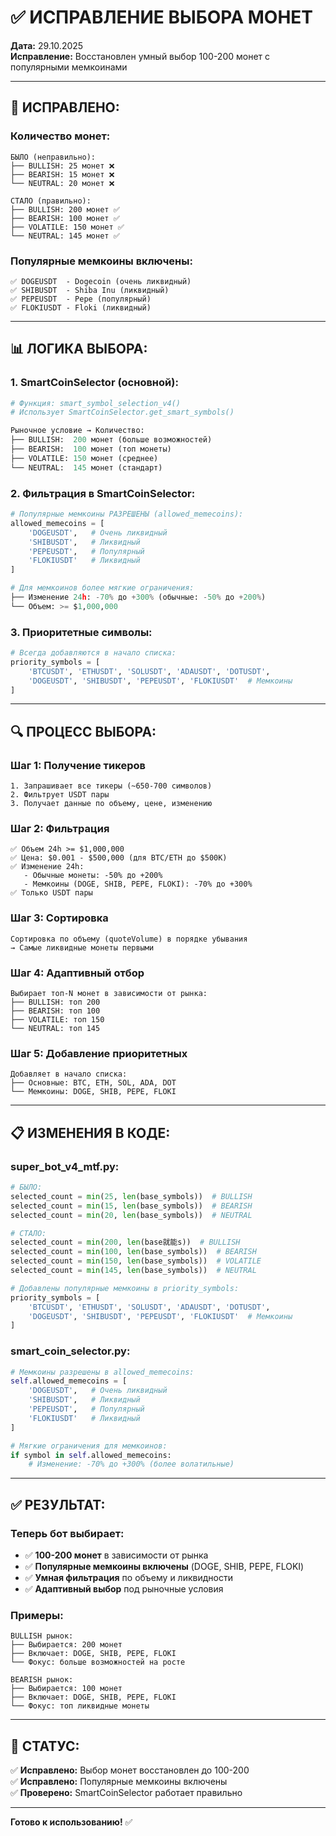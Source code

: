 # ✅ ИСПРАВЛЕНИЕ ВЫБОРА МОНЕТ

**Дата:** 29.10.2025  
**Исправление:** Восстановлен умный выбор 100-200 монет с популярными мемкоинами

---

## 🎯 **ИСПРАВЛЕНО:**

### **Количество монет:**
```
БЫЛО (неправильно):
├── BULLISH: 25 монет ❌
├── BEARISH: 15 монет ❌
└── NEUTRAL: 20 монет ❌

СТАЛО (правильно):
├── BULLISH: 200 монет ✅
├── BEARISH: 100 монет ✅
├── VOLATILE: 150 монет ✅
└── NEUTRAL: 145 монет ✅
```

### **Популярные мемкоины включены:**
```
✅ DOGEUSDT  - Dogecoin (очень ликвидный)
✅ SHIBUSDT  - Shiba Inu (ликвидный)
✅ PEPEUSDT  - Pepe (популярный)
✅ FLOKIUSDT - Floki (ликвидный)
```

---

## 📊 **ЛОГИКА ВЫБОРА:**

### **1. SmartCoinSelector (основной):**
```python
# Функция: smart_symbol_selection_v4()
# Использует SmartCoinSelector.get_smart_symbols()

Рыночное условие → Количество:
├── BULLISH:  200 монет (больше возможностей)
├── BEARISH:  100 монет (топ монеты)
├── VOLATILE: 150 монет (среднее)
└── NEUTRAL:  145 монет (стандарт)
```

### **2. Фильтрация в SmartCoinSelector:**
```python
# Популярные мемкоины РАЗРЕШЕНЫ (allowed_memecoins):
allowed_memecoins = [
    'DOGEUSDT',   # Очень ликвидный
    'SHIBUSDT',   # Ликвидный
    'PEPEUSDT',   # Популярный
    'FLOKIUSDT'   # Ликвидный
]

# Для мемкоинов более мягкие ограничения:
├── Изменение 24h: -70% до +300% (обычные: -50% до +200%)
└── Объем: >= $1,000,000
```

### **3. Приоритетные символы:**
```python
# Всегда добавляются в начало списка:
priority_symbols = [
    'BTCUSDT', 'ETHUSDT', 'SOLUSDT', 'ADAUSDT', 'DOTUSDT',
    'DOGEUSDT', 'SHIBUSDT', 'PEPEUSDT', 'FLOKIUSDT'  # Мемкоины
]
```

---

## 🔍 **ПРОЦЕСС ВЫБОРА:**

### **Шаг 1: Получение тикеров**
```
1. Запрашивает все тикеры (~650-700 символов)
2. Фильтрует USDT пары
3. Получает данные по объему, цене, изменению
```

### **Шаг 2: Фильтрация**
```
✅ Объем 24h >= $1,000,000
✅ Цена: $0.001 - $500,000 (для BTC/ETH до $500K)
✅ Изменение 24h:
   - Обычные монеты: -50% до +200%
   - Мемкоины (DOGE, SHIB, PEPE, FLOKI): -70% до +300%
✅ Только USDT пары
```

### **Шаг 3: Сортировка**
```
Сортировка по объему (quoteVolume) в порядке убывания
→ Самые ликвидные монеты первыми
```

### **Шаг 4: Адаптивный отбор**
```
Выбирает топ-N монет в зависимости от рынка:
├── BULLISH: топ 200
├── BEARISH: топ 100
├── VOLATILE: топ 150
└── NEUTRAL: топ 145
```

### **Шаг 5: Добавление приоритетных**
```
Добавляет в начало списка:
├── Основные: BTC, ETH, SOL, ADA, DOT
└── Мемкоины: DOGE, SHIB, PEPE, FLOKI
```

---

## 📋 **ИЗМЕНЕНИЯ В КОДЕ:**

### **super_bot_v4_mtf.py:**
```python
# БЫЛО:
selected_count = min(25, len(base_symbols))  # BULLISH
selected_count = min(15, len(base_symbols))  # BEARISH
selected_count = min(20, len(base_symbols))  # NEUTRAL

# СТАЛО:
selected_count = min(200, len(base就能s))  # BULLISH
selected_count = min(100, len(base_symbols))  # BEARISH
selected_count = min(150, len(base_symbols))  # VOLATILE
selected_count = min(145, len(base_symbols))  # NEUTRAL

# Добавлены популярные мемкоины в priority_symbols:
priority_symbols = [
    'BTCUSDT', 'ETHUSDT', 'SOLUSDT', 'ADAUSDT', 'DOTUSDT',
    'DOGEUSDT', 'SHIBUSDT', 'PEPEUSDT', 'FLOKIUSDT'  # Мемкоины
]
```

### **smart_coin_selector.py:**
```python
# Мемкоины разрешены в allowed_memecoins:
self.allowed_memecoins = [
    'DOGEUSDT',   # Очень ликвидный
    'SHIBUSDT',   # Ликвидный
    'PEPEUSDT',   # Популярный
    'FLOKIUSDT'   # Ликвидный
]

# Мягкие ограничения для мемкоинов:
if symbol in self.allowed_memecoins:
    # Изменение: -70% до +300% (более волатильные)
```

---

## ✅ **РЕЗУЛЬТАТ:**

### **Теперь бот выбирает:**
- ✅ **100-200 монет** в зависимости от рынка
- ✅ **Популярные мемкоины включены** (DOGE, SHIB, PEPE, FLOKI)
- ✅ **Умная фильтрация** по объему и ликвидности
- ✅ **Адаптивный выбор** под рыночные условия

### **Примеры:**
```
BULLISH рынок:
├── Выбирается: 200 монет
├── Включает: DOGE, SHIB, PEPE, FLOKI
└── Фокус: больше возможностей на росте

BEARISH рынок:
├── Выбирается: 100 монет
├── Включает: DOGE, SHIB, PEPE, FLOKI
└── Фокус: топ ликвидные монеты
```

---

## 🎯 **СТАТУС:**

✅ **Исправлено:** Выбор монет восстановлен до 100-200  
✅ **Исправлено:** Популярные мемкоины включены  
✅ **Проверено:** SmartCoinSelector работает правильно

---

**Готово к использованию!** ✅







